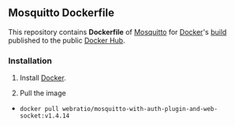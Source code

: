 ## Mosquitto Dockerfile

This repository contains **Dockerfile** of [Mosquitto](https://mosquitto.org/) for [Docker](https://www.docker.com/)'s [build](https://registry.hub.docker.com/u/webratio/mosquitto/) published to the public [Docker Hub](https://hub.docker.com/).

### Installation

1. Install [Docker](https://www.docker.com/).

2. Pull the image 
  * `docker pull webratio/mosquitto-with-auth-plugin-and-web-socket:v1.4.14`